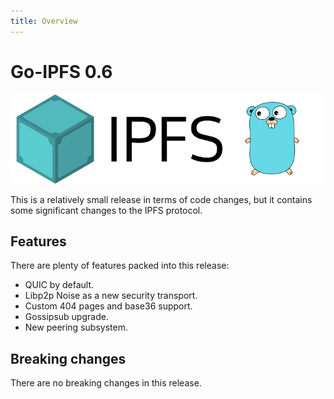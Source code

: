 ```yaml
---
title: Overview
---
```


# Go-IPFS 0.6

![The Go-IPFS logo.](./images/go-ipfs-logo.png)

This is a relatively small release in terms of code changes, but it contains some significant changes to the IPFS protocol.

## Features

There are plenty of features packed into this release:

- QUIC by default.
- Libp2p Noise as a new security transport.
- Custom 404 pages and base36 support.
- Gossipsub upgrade.
- New peering subsystem.

## Breaking changes

There are no breaking changes in this release.
